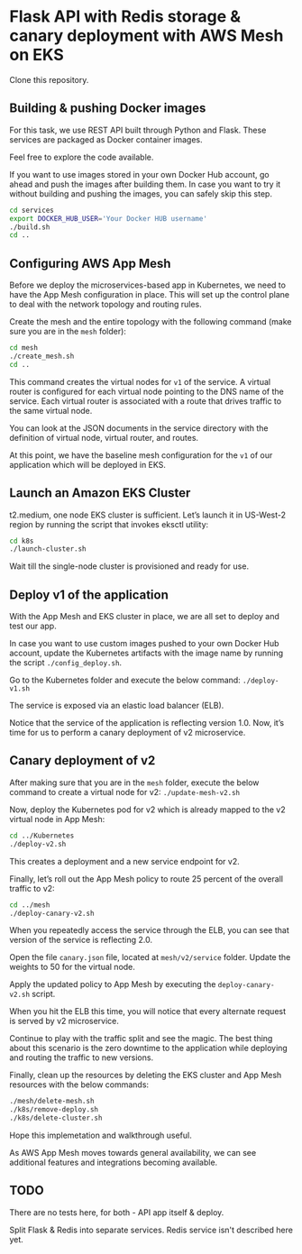 # Flask API with Redis storage & canary deployment with AWS Mesh on EKS

Clone this repository.

## Building & pushing Docker images

For this task, we use REST API built through Python and Flask. These services are packaged as Docker container images.

Feel free to explore the code available.

If you want to use images stored in your own Docker Hub account, go ahead and push the images after building them. In case you want to try it without building and pushing the images, you can safely skip this step.

```bash
cd services
export DOCKER_HUB_USER='Your Docker HUB username'
./build.sh
cd ..
```

## Configuring AWS App Mesh

Before we deploy the microservices-based app in Kubernetes, we need to have the App Mesh configuration in place. This will set up the control plane to deal with the network topology and routing rules.

Create the mesh and the entire topology with the following command (make sure you are in the `mesh` folder):

```bash
cd mesh
./create_mesh.sh
cd ..
```

This command creates the virtual nodes for `v1` of the service. A virtual router is configured for each virtual node pointing to the DNS name of the service. Each virtual router is associated with a route that drives traffic to the same virtual node.

You can look at the JSON documents in the service directory with the definition of virtual node, virtual router, and routes.

At this point, we have the baseline mesh configuration for the `v1` of our application which will be deployed in EKS.

## Launch an Amazon EKS Cluster

t2.medium, one node EKS cluster is sufficient. Let’s launch it in US-West-2 region by running the script that invokes eksctl utility:

```bash
cd k8s
./launch-cluster.sh
```

Wait till the single-node cluster is provisioned and ready for use.

## Deploy v1 of the application

With the App Mesh and EKS cluster in place, we are all set to deploy and test our app.

In case you want to use custom images pushed to your own Docker Hub account, update the Kubernetes artifacts with the image name by running the script `./config_deploy.sh`.

Go to the Kubernetes folder and execute the below command: `./deploy-v1.sh`

The service is exposed via an elastic load balancer (ELB).

Notice that the service of the application is reflecting version 1.0. Now, it’s time for us to perform a canary deployment of v2 microservice.

## Canary deployment of v2

After making sure that you are in the `mesh` folder, execute the below command to create a virtual node for v2: `./update-mesh-v2.sh`

Now, deploy the Kubernetes pod for v2 which is already mapped to the v2 virtual node in App Mesh:

```bash
cd ../Kubernetes
./deploy-v2.sh
```

This creates a deployment and a new service endpoint for v2.

Finally, let’s roll out the App Mesh policy to route 25 percent of the overall traffic to v2:

```bash
cd ../mesh
./deploy-canary-v2.sh
```

When you repeatedly access the service through the ELB, you can see that version of the service is reflecting 2.0.

Open the file `canary.json` file, located at `mesh/v2/service` folder. Update the weights to 50 for the virtual node.

Apply the updated policy to App Mesh by executing the `deploy-canary-v2.sh` script.

When you hit the ELB this time, you will notice that every alternate request is served by v2 microservice.

Continue to play with the traffic split and see the magic. The best thing about this scenario is the zero downtime to the application while deploying and routing the traffic to new versions.

Finally, clean up the resources by deleting the EKS cluster and App Mesh resources with the below commands:

```bash
./mesh/delete-mesh.sh
./k8s/remove-deploy.sh
./k8s/delete-cluster.sh
```

Hope this implemetation and walkthrough useful.

As AWS App Mesh moves towards general availability, we can see additional features and integrations becoming available.

## TODO

There are no tests here, for both - API app itself & deploy.

Split Flask & Redis into separate services. Redis service isn't described here yet.
